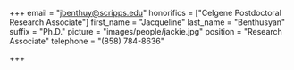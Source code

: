 +++
email = "jbenthuy@scripps.edu"
honorifics = ["Celgene Postdoctoral Research Associate"]
first_name = "Jacqueline"
last_name = "Benthusyan"
suffix = "Ph.D."
picture = "images/people/jackie.jpg"
position = "Research Associate"
telephone = "(858) 784-8636"

+++

